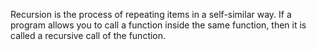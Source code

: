 Recursion is the process of repeating items in a self-similar way.
If a program allows you to call a function inside the same function, then it is called a recursive call of the function.
